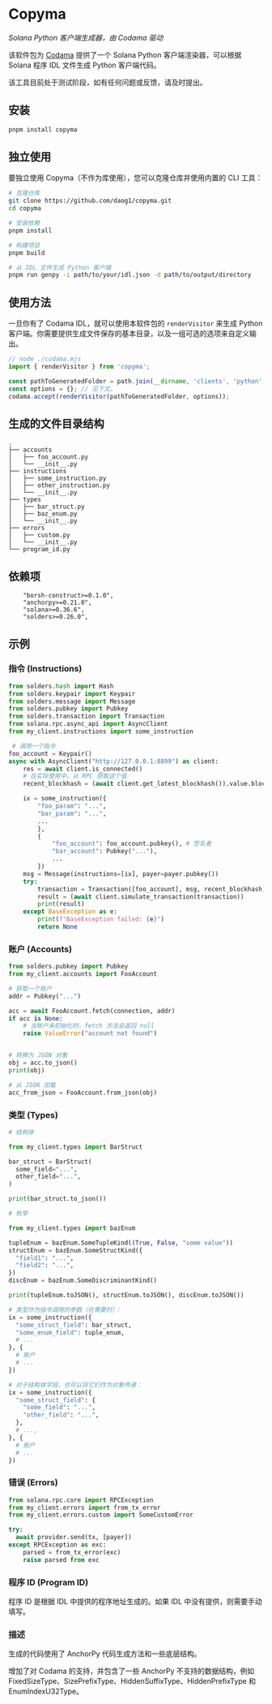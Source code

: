# Copyma

_Solana Python 客户端生成器，由 Codama 驱动_

该软件包为 [Codama](https://github.com/codama-idl/codama) 提供了一个 Solana Python 客户端渲染器，可以根据 Solana 程序 IDL 文件生成 Python 客户端代码。

该工具目前处于测试阶段，如有任何问题或反馈，请及时提出。

## 安装

```sh
pnpm install copyma
```

## 独立使用

要独立使用 Copyma（不作为库使用），您可以克隆仓库并使用内置的 CLI 工具：

```sh
# 克隆仓库
git clone https://github.com/daog1/copyma.git
cd copyma

# 安装依赖
pnpm install

# 构建项目
pnpm build

# 从 IDL 文件生成 Python 客户端
pnpm run genpy -i path/to/your/idl.json -d path/to/output/directory
```

## 使用方法

一旦你有了 Codama IDL，就可以使用本软件包的 `renderVisitor` 来生成 Python 客户端。你需要提供生成文件保存的基本目录，以及一组可选的选项来自定义输出。

```ts
// node ./codama.mjs
import { renderVisitor } from 'copyma';

const pathToGeneratedFolder = path.join(__dirname, 'clients', 'python', 'src', 'generated');
const options = {}; // 见下文。
codama.accept(renderVisitor(pathToGeneratedFolder, options));
```

## 生成的文件目录结构

```
.
├── accounts
│   ├── foo_account.py
│   └── __init__.py
├── instructions
│   ├── some_instruction.py
│   ├── other_instruction.py
│   └── __init__.py
├── types
│   ├── bar_struct.py
│   ├── baz_enum.py
│   └── __init__.py
├── errors
│   ├── custom.py
│   └── __init__.py
└── program_id.py
```

## 依赖项

```
    "borsh-construct>=0.1.0",
    "anchorpy>=0.21.0",
    "solana>=0.36.6",
    "solders>=0.26.0",
```

## 示例

### 指令 (Instructions)

```python
from solders.hash import Hash
from solders.keypair import Keypair
from solders.message import Message
from solders.pubkey import Pubkey
from solders.transaction import Transaction
from solana.rpc.async_api import AsyncClient
from my_client.instructions import some_instruction

 # 调用一个指令
foo_account = Keypair()
async with AsyncClient("http://127.0.0.1:8899") as client:
    res = await client.is_connected()
    # 在实际使用中，从 RPC 获取这个值
    recent_blockhash = (await client.get_latest_blockhash()).value.blockhash

    ix = some_instruction({
        "foo_param": "...",
        "bar_param": "...",
        ...
        },
        {
            "foo_account": foo_account.pubkey(), # 签名者
            "bar_account": Pubkey("..."),
            ...
        })
    msg = Message(instructions=[ix], payer=payer.pubkey())
    try:
        transaction = Transaction([foo_account], msg, recent_blockhash)
        result = (await client.simulate_transaction(transaction))
        print(result)
    except BaseException as e:
        print(f"BaseException failed: {e}")
        return None

```

### 账户 (Accounts)

```python
from solders.pubkey import Pubkey
from my_client.accounts import FooAccount

# 获取一个账户
addr = Pubkey("...")

acc = await FooAccount.fetch(connection, addr)
if acc is None:
    # 当账户未初始化时，fetch 方法会返回 null
    raise ValueError("account not found")


# 转换为 JSON 对象
obj = acc.to_json()
print(obj)

# 从 JSON 加载
acc_from_json = FooAccount.from_json(obj)
```

### 类型 (Types)

```python
# 结构体

from my_client.types import BarStruct

bar_struct = BarStruct(
  some_field="...",
  other_field="...",
)

print(bar_struct.to_json())
```

```python
# 枚举

from my_client.types import bazEnum

tupleEnum = bazEnum.SomeTupleKind((True, False, "some value"))
structEnum = bazEnum.SomeStructKind({
  "field1": "...",
  "field2": "...",
})
discEnum = bazEnum.SomeDiscriminantKind()

print(tupleEnum.toJSON(), structEnum.toJSON(), discEnum.toJSON())
```

```python
# 类型作为指令调用的参数（在需要时）：
ix = some_instruction({
  "some_struct_field": bar_struct,
  "some_enum_field": tuple_enum,
  # ...
}, {
  # 账户
  # ...
})

# 对于结构体字段，也可以将它们作为对象传递：
ix = some_instruction({
  "some_struct_field": {
    "some_field": "...",
    "other_field": "...",
  },
  # ...,
}, {
  # 账户
  # ...
})
```

### 错误 (Errors)

```python
from solana.rpc.core import RPCException
from my_client.errors import from_tx_error
from my_client.errors.custom import SomeCustomError

try:
  await provider.send(tx, [payer])
except RPCException as exc:
    parsed = from_tx_error(exc)
    raise parsed from exc
```

### 程序 ID (Program ID)

程序 ID 是根据 IDL 中提供的程序地址生成的。如果 IDL 中没有提供，则需要手动填写。

### 描述

生成的代码使用了 AnchorPy 代码生成方法和一些底层结构。

增加了对 Codama 的支持，并包含了一些 AnchorPy 不支持的数据结构，例如 FixedSizeType、SizePrefixType、HiddenSuffixType、HiddenPrefixType 和 EnumIndexU32Type。